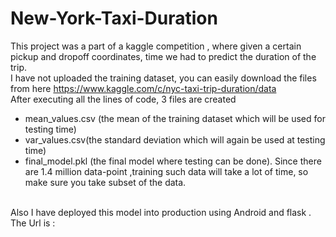 # New-York-Taxi-Duration
This project was a part of a kaggle competition , where given a certain pickup and dropoff coordinates, time we had to predict the duration of the trip.<br>
I have not uploaded the training dataset, you can easily download the files from here https://www.kaggle.com/c/nyc-taxi-trip-duration/data <br>
After executing all the lines of code, 3 files are created
* mean_values.csv (the mean of the training dataset which will be used for testing time)
* var_values.csv(the standard deviation which will again be used at testing time)
* final_model.pkl (the final model where testing can be done).
Since there are 1.4 million data-point ,training such data will take a lot of time, so make sure you take subset of the data.
<br>
Also I have deployed this model into production using Android and flask .
<br>
The Url is :
